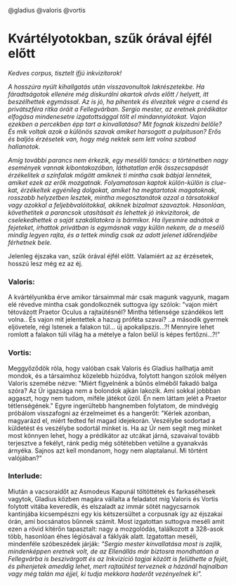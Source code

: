 @gladius @valoris @vortis

# Kvártélyotokban, szűk órával éjfél előtt

_Kedves corpus, tisztelt ifjú inkvizítorok!_

_A hosszúra nyúlt kihallgatás után visszavonultok lakrészetekbe._
_Ha fáradtságotok ellenére még diskurálni akartok alvás előtt / helyett, itt beszélhettek egymással. Az is jó, ha pihentek és élvezitek végre a csend és privátszféra ritka óráit a Fellegvárban. Sergio mester, az eretnek prédikátor elfogása mindenesetre izgatottsággal tölt el mindannyiótokat. Vajon ezekben a percekben épp tart a kínvallatása? Mit fognak kiszedni belőle? És mik voltak azok a különös szavak amiket harsogott a pulpituson? Erős és baljós érzésetek van, hogy még nektek sem lett volna szabad hallanotok._

_Amíg további parancs nem érkezik, egy mesélői tanács: a történetben nagy események vannak kibontakozóban, láthatatlan erők összecsapását érzékelitek a színfalak mögött amiknek ti mintha csak bábjai lennétek, amiket ezek az erők mozgatnak. Folyamatosan kaptok külön-külön is clue-kat, érzékeltek egyénileg dolgokat, amiket ha megtartotok magatoknak, rosszabb helyzetben lesztek, mintha megosztanátok azzal a társatokkal vagy azokkal a feljebbvalóitokkal, akiknek bizalmat szavaztok. Hasonlóan, követhetitek a parancsok utasításait és lehettek jó inkvizítorok, de cselekedhettek a saját szakállatokra is bármikor. Ha ilyesmire adnátok a fejeteket, írhattok privátban is egymásnak vagy külön nekem, de a mesélő mindig legyen rajta, és a tettek mindig csak az adott jelenet időrendjébe férhetnek bele._

Jelenleg éjszaka van, szűk órával éjfél előtt.
Valamiért az az érzésetek, hosszú lesz még ez az éj.

### Valoris:

A kvártélyunkba érve amikor társaimmal már csak magunk vagyunk, magam elé révedve mintha csak gondolkoznék suttogva így szólok:
"vajon miért tétovázott Praetor Oculus a rajtaütésnél? Mintha tétlensége szándékos lett volna.. És vajon mit jelentettek a hazug próféta szavai? ..a második gyermek eljövetele, régi Istenek a falakon túl... új apokalipszis...?! Mennyire lehet romlott a falakon túli világ ha a mételye a falon belül is képes fertőzni...?!"

### Vortis:

Meggyőződök róla, hogy valóban csak Valoris és Gladius hallhatja amit mondok, és a társaimhoz közelebb húzódva, folytott hangon szólok mélyen Valoris szemébe nézve:
"Miért figyelnénk a bűnös elméből fakadó balga szóra? Az Úr igazsága nem a bolondok ajkán lakozik.
Ami sokkal jobbban aggaszt, hogy nem tudom, miféle játékot űzöl. Én nem láttam jelét a Praetor tétlenségének."
Egyre ingerültebb hangnemben folytatom, de mindvégig próbálom visszafogni az érzelmeimet és a hangerőt:
"Kérlek azonban, magyarázd el, miért fedted fel magad idejekorán. Veszélybe sodortad a küldetést és veszélybe sodortál minket is. Ha az Úr nem segít meg minket most könnyen lehet, hogy a prédikátor az utcákat járná, szavaival tovább terjesztve a fekélyt, ránk pedig még sötétebben vetülne a gyanakvás árnyéka. Sajnos azt kell mondanom, hogy nem alaptalanul. Mi történt valójában?"

### Interlude:

Miután a vacsoraidőt az Asmodeus Kapunál töltöttétek és farkaséhesek vagytok, Gladius közben magára vállalta a feladatot míg Valoris és Vortis folytott vitába keveredik, és elszaladt az immár sötét nagycsarnok kantinjába kicsempészni egy kis kétszersültet a corpusnak így az éjszakai órán, ami bocsánatos bűnnek számít. Most izgatottan suttogva meséli amit ezen a rövid kitérőn tapasztalt: nagy a mozgolódás, találkozott a 328-asok több, hasonlóan éhes légiósával a fáklyák alatt. Izgatottan meséli, mindenféle szóbeszédek járják: _"Sergio mester kínvallatása most is zajlik, mindenképpen eretnek volt, de az Ellenállás már biztosra mondhatóan a Fellegvárba is beszivárgott és az Inkvizíció tagjai között is felüthette a fejét, és pihenjetek ameddig lehet, mert rajtaütést terveznek a házánál hajnalban vagy még talán ma éjjel, ki tudja mekkora haderőt vezényelnek ki"._
